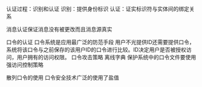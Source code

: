 认证过程：识别和认证
识别：提供身份标识
认证：证实标识符与实体间的绑定关系

消息认证保证消息没有被更改而且消息源真实

口令的认证
口令系统是应用最广泛的防范手段
用户不光提供ID还需要提供口令，系统将该口令与之前保存的该用户ID的口令进行比较。ID决定用户是否被授权访问，用户拥有的访问权限。
口令攻击策略
离线字典
保护系统中的口令文件要使用强访问控制策略

散列口令的使用
口令安全技术广泛的使用了盐值







